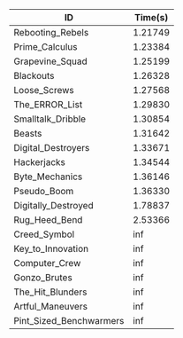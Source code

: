 |ID|Time(s)|
|-|-|
|Rebooting_Rebels|1.21749|
|Prime_Calculus|1.23384|
|Grapevine_Squad|1.25199|
|Blackouts|1.26328|
|Loose_Screws|1.27568|
|The_ERROR_List|1.29830|
|Smalltalk_Dribble|1.30854|
|Beasts|1.31642|
|Digital_Destroyers|1.33671|
|Hackerjacks|1.34544|
|Byte_Mechanics|1.36146|
|Pseudo_Boom|1.36330|
|Digitally_Destroyed|1.78837|
|Rug_Heed_Bend|2.53366|
|Creed_Symbol|inf|
|Key_to_Innovation|inf|
|Computer_Crew|inf|
|Gonzo_Brutes|inf|
|The_Hit_Blunders|inf|
|Artful_Maneuvers|inf|
|Pint_Sized_Benchwarmers|inf|
